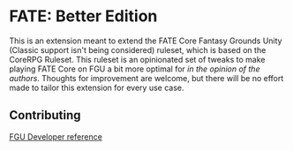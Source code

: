 # FATE: Better Edition

This is an extension meant to extend the FATE Core Fantasy Grounds Unity (Classic support isn't being considered) ruleset, which is based on the CoreRPG Ruleset. This ruleset is an opinionated set of tweaks to make playing FATE Core on FGU a bit more optimal for _in the opinion of the authors_. Thoughts for improvement are welcome, but there will be no effort made to tailor this extension for every use case.

## Contributing

[FGU Developer reference](https://fantasygroundsunity.atlassian.net/wiki/spaces/FGU/pages/4096100/Developer+Guide)
